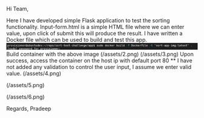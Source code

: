 Hi Team,

Here I have developed simple Flask application to test the sorting functionality.
Input-form.html is a simple HTML file where we can enter value, upon click of submit this will produce the result.
I have written a Docker file which can be used to build and test this app.
![This is an image](/assets/1.png)
Build container with the above image
(/assets/2.png)
(/assets/3.png)
Upon success, access the container on the host ip with default port 80
** I have not added any validation to control the user input, I assume we enter valid value.
(/assets/4.png)

(/assets/5.png)

(/assets/6.png)

Regards,
Pradeep
